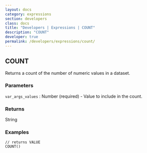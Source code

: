 ```yaml
---
layout: docs
category: expressions
section: developers
class: docs
title: "Developers | Expressions | COUNT"
description: "COUNT"
developer: true
permalink: /developers/expressions/count/
---
```


## COUNT

Returns a count of the number of numeric values in a dataset.

### Parameters
`var_args_values` : Number (required) - Value to include in the count.

### Returns
String

### Examples
```
// returns VALUE
COUNT()
```
